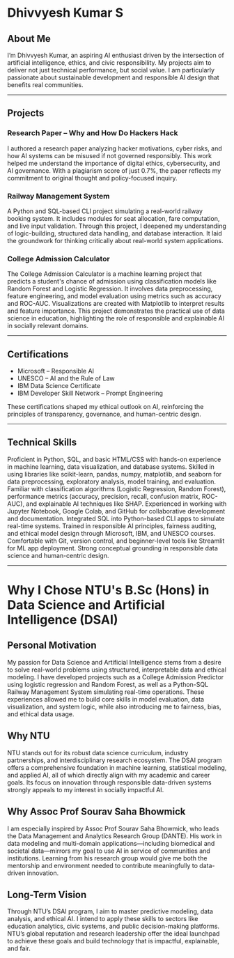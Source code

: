 # Dhivvyesh Kumar S

## About Me
I’m Dhivvyesh Kumar, an aspiring AI enthusiast driven by the intersection of artificial intelligence, ethics, and civic responsibility. My projects aim to deliver not just technical performance, but social value. I am particularly passionate about sustainable development and responsible AI design that benefits real communities.

---

## Projects

### Research Paper – Why and How Do Hackers Hack
I authored a research paper analyzing hacker motivations, cyber risks, and how AI systems can be misused if not governed responsibly. This work helped me understand the importance of digital ethics, cybersecurity, and AI governance. With a plagiarism score of just 0.7%, the paper reflects my commitment to original thought and policy-focused inquiry.

### Railway Management System
A Python and SQL-based CLI project simulating a real-world railway booking system. It includes modules for seat allocation, fare computation, and live input validation. Through this project, I deepened my understanding of logic-building, structured data handling, and database interaction. It laid the groundwork for thinking critically about real-world system applications.

### College Admission Calculator
The College Admission Calculator is a machine learning project that predicts a student's chance of admission using classification models like Random Forest and Logistic Regression. It involves data preprocessing, feature engineering, and model evaluation using metrics such as accuracy and ROC-AUC. Visualizations are created with Matplotlib to interpret results and feature importance. This project demonstrates the practical use of data science in education, highlighting the role of responsible and explainable AI in socially relevant domains.

---

## Certifications
- Microsoft – Responsible AI
- UNESCO – AI and the Rule of Law
- IBM Data Science Certificate
- IBM Developer Skill Network – Prompt Engineering

These certifications shaped my ethical outlook on AI, reinforcing the principles of transparency, governance, and human-centric design.

---

## Technical Skills
Proficient in Python, SQL, and basic HTML/CSS with hands-on experience in machine learning, data visualization, and database systems. Skilled in using libraries like scikit-learn, pandas, numpy, matplotlib, and seaborn for data preprocessing, exploratory analysis, model training, and evaluation. Familiar with classification algorithms (Logistic Regression, Random Forest), performance metrics (accuracy, precision, recall, confusion matrix, ROC-AUC), and explainable AI techniques like SHAP. Experienced in working with Jupyter Notebook, Google Colab, and GitHub for collaborative development and documentation. Integrated SQL into Python-based CLI apps to simulate real-time systems. Trained in responsible AI principles, fairness auditing, and ethical model design through Microsoft, IBM, and UNESCO courses. Comfortable with Git, version control, and beginner-level tools like Streamlit for ML app deployment. Strong conceptual grounding in responsible data science and human-centric design.

---

# Why I Chose NTU's B.Sc (Hons) in Data Science and Artificial Intelligence (DSAI)

## Personal Motivation
My passion for Data Science and Artificial Intelligence stems from a desire to solve real-world problems using structured, interpretable data and ethical modeling. I have developed projects such as a College Admission Predictor using logistic regression and Random Forest, as well as a Python-SQL Railway Management System simulating real-time operations. These experiences allowed me to build core skills in model evaluation, data visualization, and system logic, while also introducing me to fairness, bias, and ethical data usage.

## Why NTU
NTU stands out for its robust data science curriculum, industry partnerships, and interdisciplinary research ecosystem. The DSAI program offers a comprehensive foundation in machine learning, statistical modeling, and applied AI, all of which directly align with my academic and career goals. Its focus on innovation through responsible data-driven systems strongly appeals to my interest in socially impactful AI.

## Why Assoc Prof Sourav Saha Bhowmick
I am especially inspired by Assoc Prof Sourav Saha Bhowmick, who leads the Data Management and Analytics Research Group (DANTE). His work in data modeling and multi-domain applications—including biomedical and societal data—mirrors my goal to use AI in service of communities and institutions. Learning from his research group would give me both the mentorship and environment needed to contribute meaningfully to data-driven innovation.

## Long-Term Vision
Through NTU’s DSAI program, I aim to master predictive modeling, data analysis, and ethical AI. I intend to apply these skills to sectors like education analytics, civic systems, and public decision-making platforms. NTU’s global reputation and research leadership offer the ideal launchpad to achieve these goals and build technology that is impactful, explainable, and fair.
